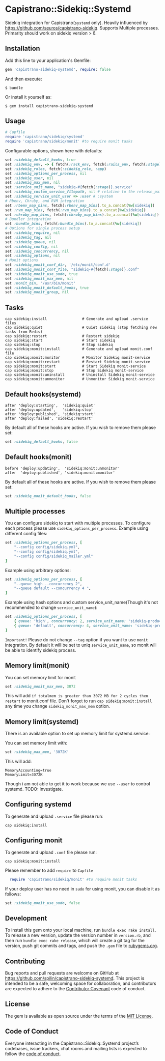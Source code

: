# Capistrano::Sidekiq::Systemd

Sidekiq integration for Capistrano(`systemd` only).
Heavily influenced by https://github.com/seuros/capistrano-sidekiq.
Supports Multiple processes. Primarity should work on sidekiq version > 6.

## Installation

Add this line to your application's Gemfile:

```ruby
gem 'capistrano-sidekiq-systemd', require: false
```

And then execute:

    $ bundle

Or install it yourself as:

    $ gem install capistrano-sidekiq-systemd

## Usage
```ruby
# Capfile
require 'capistrano/sidekiq/systemd'
require 'capistrano/sidekiq/monit' #to require monit tasks
```
Configurable options, shown here with defaults:

```ruby
set :sidekiq_default_hooks, true
set :sidekiq_env, -> { fetch(:rack_env, fetch(:rails_env, fetch(:stage))) }
set :sidekiq_roles, fetch(:sidekiq_role, :app)
set :sidekiq_options_per_process, nil
set :sidekiq_user, nil
set :sidekiq_max_mem, nil
set :service_unit_name, "sidekiq-#{fetch(:stage)}.service"
set :sidekiq_custom_service_filepath, nil # relative to the release_path so 'config/sidekiq.service'
set :sidekiq_service_unit_user => :user # :system
# Rbenv, Chruby, and RVM integration
set :rbenv_map_bins, fetch(:rbenv_map_bins).to_a.concat(%w[sidekiq])
set :rvm_map_bins, fetch(:rvm_map_bins).to_a.concat(%w[sidekiq])
set :chruby_map_bins, fetch(:chruby_map_bins).to_a.concat(%w[sidekiq])
# Bundler integration
set :bundle_bins, fetch(:bundle_bins).to_a.concat(%w[sidekiq])
# Options for single process setup
set :sidekiq_require, nil
set :sidekiq_tag, nil
set :sidekiq_queue, nil
set :sidekiq_config, nil
set :sidekiq_concurrency, nil
set :sidekiq_options, nil
# Monit options
set :sidekiq_monit_conf_dir, '/etc/monit/conf.d'
set :sidekiq_monit_conf_file, "sidekiq-#{fetch(:stage)}.conf"
set :sidekiq_monit_use_sudo, true
set :sidekiq_monit_max_mem, nil
set :monit_bin, '/usr/bin/monit'
set :sidekiq_monit_default_hooks, true
set :sidekiq_monit_group, nil
```

## Tasks

    cap sidekiq:install                # Generate and upload .service files
    cap sidekiq:quiet                  # Quiet sidekiq (stop fetching new tasks from Redis)
    cap sidekiq:restart                # Restart sidekiq
    cap sidekiq:start                  # Start sidekiq
    cap sidekiq:stop                   # Stop sidekiq
    cap sidekiq:monit:install          # Generate and upload monit.conf file
    cap sidekiq:monit:monitor          # Monitor Sidekiq monit-service
    cap sidekiq:monit:restart          # Restart Sidekiq monit-service
    cap sidekiq:monit:start            # Start Sidekiq monit-service
    cap sidekiq:monit:stop             # Stop Sidekiq monit-service
    cap sidekiq:monit:uninstall        # Uninstall Sidekiq monit-service
    cap sidekiq:monit:unmonitor        # Unmonitor Sidekiq monit-service

## Default hooks(systemd)

    after 'deploy:starting',  'sidekiq:quiet'
    after 'deploy:updated',   'sidekiq:stop'
    after 'deploy:published', 'sidekiq:start'
    after 'deploy:failed', 'sidekiq:restart'

By default all of these hooks are active. If you wish to remove them please set:

```ruby
set :sidekiq_default_hooks, false
```

## Default hooks(monit)

    before 'deploy:updating',  'sidekiq:monit:unmonitor'
    after  'deploy:published', 'sidekiq:monit:monitor'

By default all of these hooks are active. If you wish to remove them please set:

```ruby
set :sidekiq_monit_default_hooks, false
```


## Multiple processes

You can configure sidekiq to start with multiple processes. To configure each process please use `sidekiq_options_per_process`.
Example using different config files:

```ruby
set :sidekiq_options_per_process, [
    "--config config/sidekiq.yml",
    "--config config/sidekiq.yml",
    "--config config/sidekiq_mailer.yml"
]
```

Example using arbitrary options:

```ruby
set :sidekiq_options_per_process, [
    "--queue high --concurrency 2",
    "--queue default --concurrency 4 ",
]
```

Example using hash options and custom service_unit_name(Though it's not recommended to change `service_unit_name`):

```ruby
set :sidekiq_options_per_process, [
    { queue: 'high', concurrency: 2, service_unit_name: 'sidekiq-production-1' }
    { queue: 'default', concurrency: 4, service_unit_name: 'sidekiq-production-2' }
]
```

`Important!`
Please do not change `--tag` option if you want to use `monit` integration. By default it will be set to uniq `service_unit_name`, so monit will be able to identify sidekiq process.

## Memory limit(monit)
You can set memory limit for monit
```ruby
set :sidekiq_monit_max_mem, 3072
```
This will add `if totalmem is greater than 3072 MB for 2 cycles then restart` to monit.conf file. Don't forget to run `cap sidekiq:monit:install` any time you change `sidekiq_monit_max_mem` option.

## Memory limit(systemd)
There is an available option to set up memory limit for systemd.service:

You can set memory limit with:
```ruby
set :sidekiq_max_mem, '3072K'
```
This will add:

    MemoryAccounting=true
    MemoryLimit=3072K

Though i am not able to get it to work because we use `--user` to control systemd. TODO: Investigate.


## Configuring systemd
To generate and upload `.service` file please run:

    cap sidekiq:install

## Configuring monit
To generate and upload `.conf` file please run:

    cap sidekiq:monit:install

Please remember to add `require` to `Capfile`

```ruby
  require 'capistrano/sidekiq/monit' #to require monit tasks
```

If your deploy user has no need in `sudo` for using monit, you can disable it as follows:

```ruby
set :sidekiq_monit_use_sudo, false
```
## Development

To install this gem onto your local machine, run `bundle exec rake install`. To release a new version, update the version number in `version.rb`, and then run `bundle exec rake release`, which will create a git tag for the version, push git commits and tags, and push the `.gem` file to [rubygems.org](https://rubygems.org).

## Contributing

Bug reports and pull requests are welcome on GitHub at https://github.com/spilin/capistrano-sidekiq-systemd. This project is intended to be a safe, welcoming space for collaboration, and contributors are expected to adhere to the [Contributor Covenant](http://contributor-covenant.org) code of conduct.

## License

The gem is available as open source under the terms of the [MIT License](https://opensource.org/licenses/MIT).

## Code of Conduct

Everyone interacting in the Capistrano::Sidekiq::Systemd project’s codebases, issue trackers, chat rooms and mailing lists is expected to follow the [code of conduct](https://github.com/spilin/capistrano-sidekiq-systemd/blob/master/CODE_OF_CONDUCT.md).
